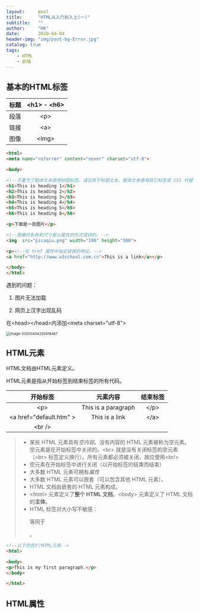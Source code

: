 ```yaml
---
layout:     post
title:      "HTML从入门到入土(一)"
subtitle:   ""
author:     "HK"
date:		2020-04-04
header-img: "img/post-bg-Error.jpg"
catalog: true
tags:
    - HTML
    - 前端
---
```


## 基本的HTML标签

| 标题 | \<h1> - \<h6> |
| :--: | :-----------: |
| 段落 |     \<p>      |
| 链接 |     \<a>      |
| 图像 |    \<img>     |

```html
<html>
<meta name="referrer" content="never" charset="utf-8">

<body>

<!--不要为了粗体文本使用标题标签，请仅用于标题文本。粗体文本使用其它标签或 CSS 代替。-->
<h1>This is heading 1</h1>
<h2>This is heading 2</h2>
<h3>This is heading 3</h3>
<h4>This is heading 4</h4>
<h5>This is heading 5</h5>
<h6>This is heading 6</h6>

<p>下面是一张图片</p>

<!--图像的名称和尺寸是以属性的形式提供的。-->
<img  src="picaqiu.png" width="100" height="200">

<p><!--在 href 属性中指定链接的地址。-->
<a href="http://www.w3school.com.cn">This is a link</a></p>

</body>
</html>
```

遇到的问题：

1. 图片无法加载

[img标签引用图片资源无法显示的问题]: https://blog.csdn.net/qq_38039015/article/details/82080037
[相对路径]: https://blog.csdn.net/qq_34769573/article/details/80445681

2. 网页上汉字出现乱码

在\<head>\</head>内添加\<meta charset="utf-8">

<img src="C:\Users\14270\AppData\Roaming\Typora\typora-user-images\image-20200404230416467.png" alt="image-20200404230416467" style="zoom: 67%;" />

## HTML元素

HTML文档由HTML元素定义。

HTML元素是指从开始标签到结束标签的所有代码。

|         开始标签         |      元素内容       | 结束标签 |
| :----------------------: | :-----------------: | :------: |
|           \<p>           | This is a paragraph |  \</p>   |
| \<a href="default.htm" > |   This is a link    |  \</a>   |
|         \<br />          |                     |          |

> - 某些 HTML 元素具有*空内容*。没有内容的 HTML 元素被称为空元素。空元素是在开始标签中关闭的。\<br> 就是没有关闭标签的空元素（\<br> 标签定义换行）。所有元素都必须被关闭，故应使用\<br/>
> - 空元素在开始标签中进行关闭（以开始标签的结束而结束）
> - 大多数 HTML 元素可拥有*属性*
> - 大多数 HTML 元素可以嵌套（可以包含其他 HTML 元素）。
> - HTML 文档由嵌套的 HTML 元素构成。
> - \<html> 元素定义了**整个 HTML 文档**。\<body> 元素定义了 HTML 文档的**主体**。
> - HTML 标签对大小写不敏感：<P> 等同于 <p>。

```HTML
<!--以下包含3个HTML元素-->
<html>

<body>
<p>This is my first paragraph.</p>
</body>

</html>
```

## HTML属性
